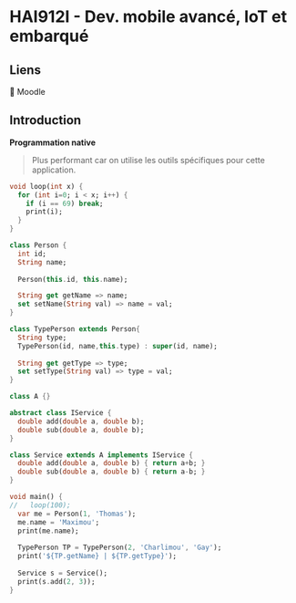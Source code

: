 # HAI912I - Dev. mobile avancé, IoT et embarqué

## Liens

🔗 Moodle

## Introduction

**Programmation native**

> Plus performant car on utilise les outils spécifiques pour cette application. 


```dart
void loop(int x) {
  for (int i=0; i < x; i++) {
    if (i == 69) break;
    print(i);
  }   
}

class Person {
  int id;
  String name;
  
  Person(this.id, this.name);

  String get getName => name;
  set setName(String val) => name = val;
}

class TypePerson extends Person{
  String type;
  TypePerson(id, name,this.type) : super(id, name);
  
  String get getType => type;
  set setType(String val) => type = val;
}

class A {}

abstract class IService {
  double add(double a, double b);
  double sub(double a, double b);
}

class Service extends A implements IService {
  double add(double a, double b) { return a+b; }
  double sub(double a, double b) { return a-b; }
}

void main() {
//   loop(100);
  var me = Person(1, 'Thomas');
  me.name = 'Maximou';
  print(me.name);
  
  TypePerson TP = TypePerson(2, 'Charlimou', 'Gay');
  print('${TP.getName} | ${TP.getType}');
  
  Service s = Service();
  print(s.add(2, 3));  
}
```